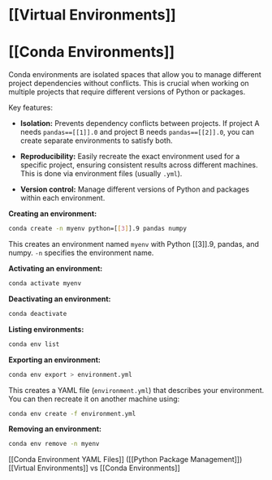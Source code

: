 # [[Virtual Environments]]
# [[Conda Environments]] 
Conda environments are isolated spaces that allow you to manage different project dependencies without conflicts.  This is crucial when working on multiple projects that require different versions of Python or packages.

Key features:

* **Isolation:** Prevents dependency conflicts between projects.  If project A needs `pandas==[[1]].0` and project B needs `pandas==[[2]].0`, you can create separate environments to satisfy both.

* **Reproducibility:**  Easily recreate the exact environment used for a specific project, ensuring consistent results across different machines.  This is done via environment files (usually `.yml`).

* **Version control:** Manage different versions of Python and packages within each environment.

**Creating an environment:**

```bash
conda create -n myenv python=[[3]].9 pandas numpy
```
This creates an environment named `myenv` with Python [[3]].9, pandas, and numpy.  `-n` specifies the environment name.

**Activating an environment:**

```bash
conda activate myenv
```

**Deactivating an environment:**

```bash
conda deactivate
```

**Listing environments:**

```bash
conda env list
```

**Exporting an environment:**

```bash
conda env export > environment.yml
```

This creates a YAML file (`environment.yml`) that describes your environment.  You can then recreate it on another machine using:

```bash
conda env create -f environment.yml
```


**Removing an environment:**

```bash
conda env remove -n myenv
```

[[Conda Environment YAML Files]]  ([[Python Package Management]]) [[Virtual Environments]] vs [[Conda Environments]]
